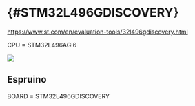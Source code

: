 # {#STM32L496GDISCOVERY}

https://www.st.com/en/evaluation-tools/32l496gdiscovery.html

CPU   = STM32L496AGI6

![](https://www.st.com/bin/ecommerce/api/image.PF264344.en.feature-description-include-personalized-no-cpn-medium.jpg)

## Espruino
BOARD = STM32L496GDISCOVERY
